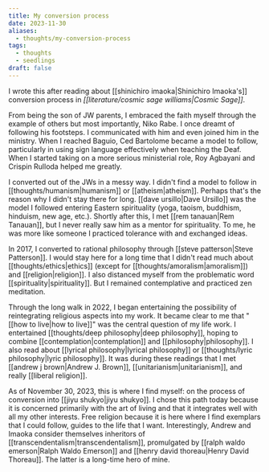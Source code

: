 ```yaml
---
title: My conversion process
date: 2023-11-30
aliases:
  - thoughts/my-conversion-process
tags:
  - thoughts
  - seedlings
draft: false
---
```

I wrote this after reading about [[shinichiro imaoka|Shinichiro Imaoka's]] conversion process in *[[literature/cosmic sage williams|Cosmic Sage]]*.

From being the son of JW parents, I embraced the faith myself through the example of others but most importantly, Niko Rabe. I once dreamt of following his footsteps. I communicated with him and even joined him in the ministry. When I reached Baguio, Ced Bartolome became a model to follow, particularly in using sign language effectively when teaching the Deaf. When I started taking on a more serious ministerial role, Roy Agbayani and Crispin Rulloda helped me greatly.

I converted out of the JWs in a messy way. I didn't find a model to follow in [[thoughts/humanism|humanism]] or [[atheism|atheism]]. Perhaps that's the reason why I didn't stay there for long. [[dave ursillo|Dave Ursillo]] was the model I followed entering Eastern spirituality (yoga, taoism, buddhism, hinduism, new age, etc.). Shortly after this, I met [[rem tanauan|Rem Tanauan]], but I never really saw him as a mentor for spirituality. To me, he was more like someone I practiced tolerance with and exchanged ideas.

In 2017, I converted to rational philosophy through [[steve patterson|Steve Patterson]]. I would stay here for a long time that I didn't read much about [[thoughts/ethics|ethics]] (except for [[thoughts/amoralism|amoralism]]) and [[religion|religion]]. I also distanced myself from the problematic word [[spirituality|spirituality]]. But I remained contemplative and practiced zen meditation.

Through the long walk in 2022, I began entertaining the possibility of reintegrating religious aspects into my work. It became clear to me that "[[how to live|how to live]]" was the central question of my life work. I entertained [[thoughts/deep philosophy|deep philosophy]], hoping to combine [[contemplation|contemplation]] and [[philosophy|philosophy]]. I also read about [[lyrical philosophy|lyrical philosophy]] or [[thoughts/lyric philosophy|lyric philosophy]]. It was during these readings that I met [[andrew j brown|Andrew J. Brown]], [[unitarianism|unitarianism]], and really [[liberal religion]].

As of November 30, 2023, this is where I find myself: on the process of conversion into [[jiyu shukyo|jiyu shukyo]]. I chose this path today because it is concerned primarily with the art of living and that it integrates well with all my other interests. Free religion because it is here where I find exemplars that I could follow, guides to the life that I want. Interestingly, Andrew and Imaoka consider themselves inheritors of [[transcendentalism|transcendentalism]], promulgated by [[ralph waldo emerson|Ralph Waldo Emerson]] and [[henry david thoreau|Henry David Thoreau]]. The latter is a long-time hero of mine.